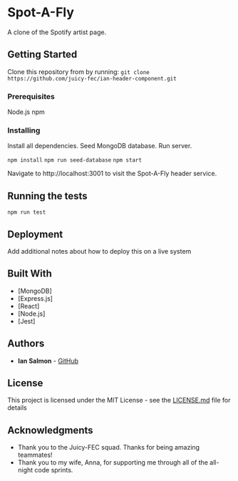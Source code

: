 # Spot-A-Fly

A clone of the Spotify artist page.

## Getting Started

Clone this repository from by running:
`git clone https://github.com/juicy-fec/ian-header-component.git`

### Prerequisites

Node.js
npm

### Installing

Install all dependencies.
Seed MongoDB database.
Run server.

`npm install`
`npm run seed-database`
`npm start`

Navigate to http://localhost:3001 to visit the Spot-A-Fly header service.

## Running the tests

`npm run test`

## Deployment

Add additional notes about how to deploy this on a live system

## Built With

* [MongoDB]
* [Express.js]
* [React]
* [Node.js]
* [Jest]

## Authors

* **Ian Salmon** - [GitHub](https://github.com/IanGSalmon)

## License

This project is licensed under the MIT License - see the [LICENSE.md](LICENSE.md) file for details

## Acknowledgments

* Thank you to the Juicy-FEC squad. Thanks for being amazing teammates!
* Thank you to my wife, Anna, for supporting me through all of the all-night code sprints.
